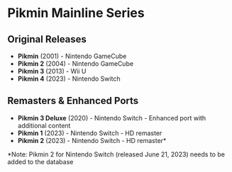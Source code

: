 # Pikmin Mainline Series

## Original Releases
- **Pikmin** (2001) - Nintendo GameCube
- **Pikmin 2** (2004) - Nintendo GameCube
- **Pikmin 3** (2013) - Wii U
- **Pikmin 4** (2023) - Nintendo Switch

## Remasters & Enhanced Ports
- **Pikmin 3 Deluxe** (2020) - Nintendo Switch - Enhanced port with additional content
- **Pikmin 1** (2023) - Nintendo Switch - HD remaster
- **Pikmin 2** (2023) - Nintendo Switch - HD remaster*

*Note: Pikmin 2 for Nintendo Switch (released June 21, 2023) needs to be added to the database